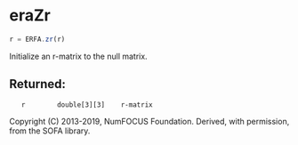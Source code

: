 # eraZr

```js
r = ERFA.zr(r)
```

Initialize an r-matrix to the null matrix.

## Returned:
```
   r        double[3][3]    r-matrix
```

Copyright (C) 2013-2019, NumFOCUS Foundation.
Derived, with permission, from the SOFA library.
